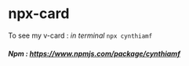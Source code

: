 # npx-card

To see my v-card : 
_in terminal_ `npx cynthiamf`

##### Npm : https://www.npmjs.com/package/cynthiamf
